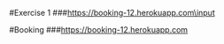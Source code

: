 #Exercise 1
###https://booking-12.herokuapp.com\input

#Booking
###https://booking-12.herokuapp.com

